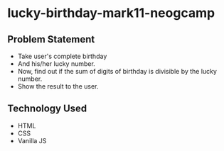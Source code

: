 # lucky-birthday-mark11-neogcamp

## Problem Statement

- Take user's complete birthday
- And his/her lucky number.
- Now, find out if the sum of digits of birthday is divisible by the lucky number.
- Show the result to the user.
 
 ## Technology Used
 
 - HTML
 - CSS
 - Vanilla JS

